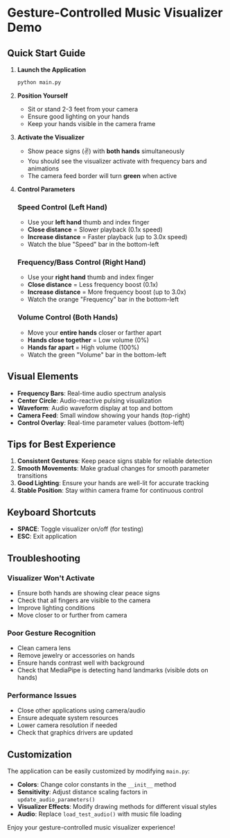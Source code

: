 # Gesture-Controlled Music Visualizer Demo

## Quick Start Guide

1. **Launch the Application**
   ```bash
   python main.py
   ```

2. **Position Yourself**
   - Sit or stand 2-3 feet from your camera
   - Ensure good lighting on your hands
   - Keep your hands visible in the camera frame

3. **Activate the Visualizer**
   - Show peace signs (✌️) with **both hands** simultaneously
   - You should see the visualizer activate with frequency bars and animations
   - The camera feed border will turn **green** when active

4. **Control Parameters**

   ### Speed Control (Left Hand)
   - Use your **left hand** thumb and index finger
   - **Close distance** = Slower playback (0.1x speed)
   - **Increase distance** = Faster playback (up to 3.0x speed)
   - Watch the blue "Speed" bar in the bottom-left

   ### Frequency/Bass Control (Right Hand)
   - Use your **right hand** thumb and index finger
   - **Close distance** = Less frequency boost (0.1x)
   - **Increase distance** = More frequency boost (up to 3.0x)
   - Watch the orange "Frequency" bar in the bottom-left

   ### Volume Control (Both Hands)
   - Move your **entire hands** closer or farther apart
   - **Hands close together** = Low volume (0%)
   - **Hands far apart** = High volume (100%)
   - Watch the green "Volume" bar in the bottom-left

## Visual Elements

- **Frequency Bars**: Real-time audio spectrum analysis
- **Center Circle**: Audio-reactive pulsing visualization
- **Waveform**: Audio waveform display at top and bottom
- **Camera Feed**: Small window showing your hands (top-right)
- **Control Overlay**: Real-time parameter values (bottom-left)

## Tips for Best Experience

1. **Consistent Gestures**: Keep peace signs stable for reliable detection
2. **Smooth Movements**: Make gradual changes for smooth parameter transitions
3. **Good Lighting**: Ensure your hands are well-lit for accurate tracking
4. **Stable Position**: Stay within camera frame for continuous control

## Keyboard Shortcuts

- **SPACE**: Toggle visualizer on/off (for testing)
- **ESC**: Exit application

## Troubleshooting

### Visualizer Won't Activate
- Ensure both hands are showing clear peace signs
- Check that all fingers are visible to the camera
- Improve lighting conditions
- Move closer to or further from camera

### Poor Gesture Recognition
- Clean camera lens
- Remove jewelry or accessories on hands
- Ensure hands contrast well with background
- Check that MediaPipe is detecting hand landmarks (visible dots on hands)

### Performance Issues
- Close other applications using camera/audio
- Ensure adequate system resources
- Lower camera resolution if needed
- Check that graphics drivers are updated

## Customization

The application can be easily customized by modifying `main.py`:

- **Colors**: Change color constants in the `__init__` method
- **Sensitivity**: Adjust distance scaling factors in `update_audio_parameters()`
- **Visualizer Effects**: Modify drawing methods for different visual styles
- **Audio**: Replace `load_test_audio()` with music file loading

Enjoy your gesture-controlled music visualizer experience!
